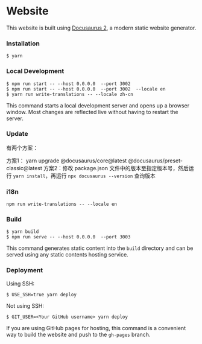 # Website

This website is built using [Docusaurus 2](https://docusaurus.io/), a modern static website generator.

### Installation

```
$ yarn
```

### Local Development

```
$ npm run start -- --host 0.0.0.0  --port 3002
$ npm run start -- --host 0.0.0.0  --port 3002  --locale en
$ yarn run write-translations -- --locale zh-cn
```

This command starts a local development server and opens up a browser window. Most changes are reflected live without having to restart the server.

### Update
有两个方案：

方案1： yarn upgrade @docusaurus/core@latest @docusaurus/preset-classic@latest
方案2：修改 package.json 文件中的版本至指定版本号，然后运行 `yarn install`，再运行 `npx docusaurus --version` 查询版本

### i18n

```
npm run write-translations -- --locale en
```

### Build

```
$ yarn build
$ npm run serve -- --host 0.0.0.0  --port 3003

```

This command generates static content into the `build` directory and can be served using any static contents hosting service.

### Deployment

Using SSH:

```
$ USE_SSH=true yarn deploy
```

Not using SSH:

```
$ GIT_USER=<Your GitHub username> yarn deploy
```

If you are using GitHub pages for hosting, this command is a convenient way to build the website and push to the `gh-pages` branch.
